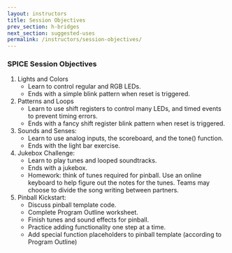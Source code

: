 ```yaml
---
layout: instructors
title: Session Objectives
prev_section: h-bridges
next_section: suggested-uses
permalink: /instructors/session-objectives/
---
```


### SPICE Session Objectives

1. Lights and Colors 
    - Learn to control regular and RGB LEDs. 
    - Ends with a simple blink pattern when reset is triggered.
2. Patterns and Loops
    - Learn to use shift registers to control many LEDs, and timed events to prevent timing errors. 
    - Ends with a fancy shift register blink pattern when reset is triggered.
3. Sounds and Senses: 
    - Learn to use analog inputs, the scoreboard, and the tone() function. 
    - Ends with the light bar exercise. 
4. Jukebox Challenge: 
    - Learn to play tunes and looped soundtracks. 
    - Ends with a jukebox.
    - Homework: think of tunes required for pinball. Use an online keyboard to help figure out the notes for the tunes. Teams may choose to divide the song writing between partners.
5. Pinball Kickstart:
    - Discuss pinball template code.
    - Complete Program Outline worksheet.
    - Finish tunes and sound effects for pinball.
    - Practice adding functionality one step at a time.
    - Add special function placeholders to pinball template (according to Program Outline)
